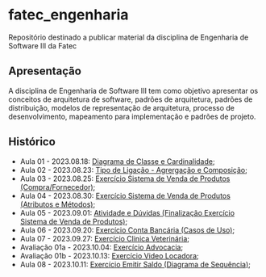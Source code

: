 # fatec_engenharia

 Repositório destinado a publicar material da disciplina de Engenharia de Software III da Fatec

## Apresentação

A disciplina de Engenharia de Software III tem como objetivo apresentar os conceitos de arquitetura de software, padrões de arquitetura, padrões de distribuição, modelos de representação de arquitetura, processo de desenvolvimento, mapeamento para implementação e padrões de projeto.

## Histórico

- Aula 01 - 2023.08.18: [Diagrama de Classe e Cardinalidade](aulas/ES3m230818_01_0040482222015.md);
- Aula 02 - 2023.08.23: [Tipo de Ligação - Agrergação e Composição](aulas/ES3m230823_02_0040482222015.md);
- Aula 03 - 2023.08.25: [Exercício Sistema de Venda de Produtos (Compra/Fornecedor)](aulas/ES3m230825_03_0040482222015.md);
- Aula 04 - 2023.08.30: [Exercício Sistema de Venda de Produtos (Atributos e Métodos)](aulas/ES3m230830_04_0040482222015.md);
- Aula 05 - 2023.09.01: [Atividade e Dúvidas (Finalização Exercício Sistema de Venda de Produtos)](tarefas/ES3m230901_T01_0040482222015_CL_Vendas_de_Produtos.pdf);
- Aula 06 - 2023.09.20: [Exercício Conta Bancária (Casos de Uso)](aulas/ES3m230920_06_0040482222015.md);
- Aula 07 - 2023.09.27: [Exercício Clinica Veterinária](aulas/ES3m230927_07_0040482222015.md);
- Avaliação 01a - 2023.10.04: [Exercício Advocacia](aulas/ES3m231004_Av1_0040482222015_UC_Advocacia.md);
- Avaliação 01b - 2023.10.13: [Exercício Video Locadora](aulas/ES3m231013_Av1b_0040482222015_CL_VideoLocadora.md);
- Aula 08 - 2023.10.11: [Exercício Emitir Saldo (Diagrama de Sequência)](aulas/ES3m231018_08_0040482222015.md);
